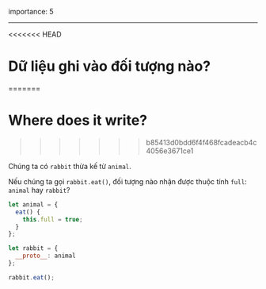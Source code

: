 importance: 5

---

<<<<<<< HEAD
# Dữ liệu ghi vào đối tượng nào?
=======
# Where does it write?
>>>>>>> b85413d0bdd6f4f468fcadeacb4c4056e3671ce1

Chúng ta có `rabbit` thừa kế từ `animal`.

Nếu chúng ta gọi `rabbit.eat()`, đối tượng nào nhận được thuộc tính `full`: `animal` hay `rabbit`? 

```js
let animal = {
  eat() {
    this.full = true;
  }
};

let rabbit = {
  __proto__: animal
};

rabbit.eat();
```
